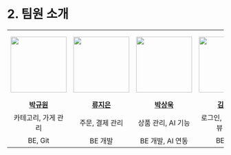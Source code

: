 # 2. 팀원 소개

<table>
  <tr height="160px">
    <th align="center" width="140px">
      <a href="https://github.com/High-Quality-Coffee"><img height="130px" width="130px" src="https://avatars.githubusercontent.com/u/125748258?v=4"/></a>
    </th>
    <th align="center" width="140px">
      <a href="https://github.com/Ryujy"><img height="130px" width="130px" src="https://avatars.githubusercontent.com/u/63836145?v=4"/>
    </th>
    <th align="center" width="140px">
      <a href="https://github.com/sosa7753"><img height="130px" width="130px" src="https://avatars.githubusercontent.com/u/141195262?v=4"/></a>
    </th>
    <th align="center" width="140px">
      <a href="https://github.com/singingsandhill"><img height="130px" width="130px" src="https://avatars.githubusercontent.com/u/64348312?v=4"/></a>
    </th>
  </tr>
  <tr>
    <td align="center" width="160px">
      <a href="https://github.com/High-Quality-Coffee"><strong>박규원</strong></a>
    </td>
    <td align="center" width="160px">
      <a href="https://github.com/Ryujy"><strong>류지은</strong></a>
    </td>
    <td align="center" width="160px">
      <a href="https://github.com/sosa7753"><strong>박상욱</strong></a>
    </td>
    <td align="center" width="160px">
      <a href="https://github.com/singingsandhill"><strong>김지수</strong></a>
    </td>
  </tr>
  <tr>
    <td align="center" width="160px">
      카테고리, 가게 관리
    </td>
    <td align="center" width="160px">
      주문, 결제 관리
    </td>
    <td align="center" width="160px">
      상품 관리, AI 기능
    </td>
    <td align="center" width="160px">
      로그인, 사용자, 리뷰 관리
    </td>
  </tr>
  <tr>
    <td align="center" width="160px">
       BE, Git
    </td>
    <td align="center" width="160px">
       BE 개발
    </td>
    <td align="center" width="160px">
       BE 개발, AI 연동
    </td>
    <td align="center" width="160px">
       BE, DB
    </td>
  </tr>
</table>
